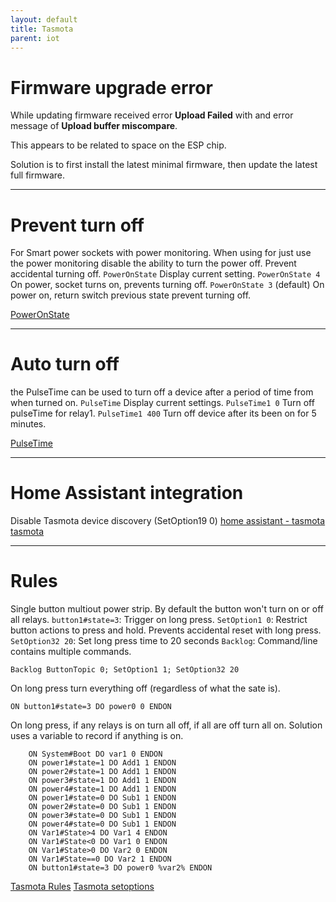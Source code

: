 ```yaml
---
layout: default
title: Tasmota
parent: iot
---
```


# Firmware upgrade error
While updating firmware received error **Upload Failed** with and error message of **Upload buffer miscompare**. 

This appears to be related to space on the ESP chip.

Solution is to first install the latest minimal firmware, then update the latest full firmware.

---

# Prevent turn off
For Smart power sockets with power monitoring. When using for just use the power monitoring disable the ability to turn the power off. Prevent accidental turning off.
`PowerOnState` Display current setting.
`PowerOnState 4` On power, socket turns on, prevents turning off.
`PowerOnState 3` (default) On power on, return switch previous state prevent turning off.

[PowerOnState](https://tasmota.github.io/docs/PowerOnState/)

---

# Auto turn off
the PulseTime can be used to turn off a device after a period of time from when turned on.
`PulseTime` Display current settings.
`PulseTime1 0` Turn off pulseTime for relay1.
`PulseTime1 400` Turn off device after its been on for 5 minutes.

[PulseTime](https://tasmota.github.io/docs/Commands/#pulsetime)

---

# Home Assistant integration
Disable Tasmota device discovery (SetOption19 0)
[home assistant - tasmota](https://www.home-assistant.io/integrations/tasmota/)
[tasmota](https://tasmota.github.io/docs/Home-Assistant/#transition-from-mqtt-discovery)

---

# Rules
Single button multiout power strip. By default the button won't turn on or off all relays.
`button1#state=3`: Trigger on long press.
`SetOption1 0`: Restrict button actions to press and hold. Prevents accidental reset with long press.
`SetOption32 20`: Set long press time to 20 seconds
`Backlog`: Command/line contains multiple commands.

```
Backlog ButtonTopic 0; SetOption1 1; SetOption32 20
```

On long press turn everything off (regardless of what the sate is).
```
ON button1#state=3 DO power0 0 ENDON
```

On long press, if any relays is on turn all off, if all are off turn all on.
Solution uses a variable to record if anything is on.
```
    ON System#Boot DO var1 0 ENDON
    ON power1#state=1 DO Add1 1 ENDON
    ON power2#state=1 DO Add1 1 ENDON
    ON power3#state=1 DO Add1 1 ENDON
    ON power4#state=1 DO Add1 1 ENDON
    ON power1#state=0 DO Sub1 1 ENDON
    ON power2#state=0 DO Sub1 1 ENDON
    ON power3#state=0 DO Sub1 1 ENDON
    ON power4#state=0 DO Sub1 1 ENDON
    ON Var1#State>4 DO Var1 4 ENDON
    ON Var1#State<0 DO Var1 0 ENDON
    ON Var1#State>0 DO Var2 0 ENDON
    ON Var1#State==0 DO Var2 1 ENDON
    ON button1#state=3 DO power0 %var2% ENDON
```

[Tasmota Rules](ttps://tasmota.github.io/docs/Rules/)
[Tasmota setoptions](https://tasmota.github.io/docs/Commands/#setoptions)

